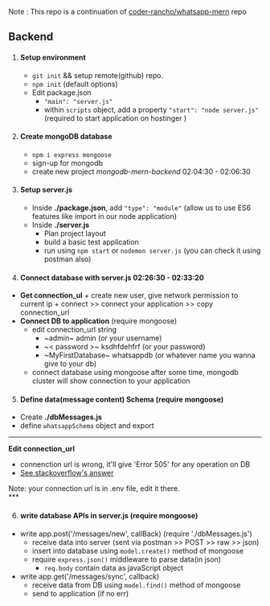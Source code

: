 Note : This repo is a continuation of [coder-rancho/whatsapp-mern](https://github.com/coder-rancho/whatsapp-mern) repo

## Backend 

1. #### Setup environment 
    + `git init` && setup remote(github) repo.
    + `npm init` (default options)
    + Edit package.json
        + `"main": "server.js"` 
        + within `scripts` object, add a property `"start": "node server.js"` (required to start application on hostinger )

2. #### Create mongoDB database
    + `npm i express mongoose`
    + sign-up for mongodb
    + create new project *mongodb-mern-backend* 02:04:30 - 02:06:30

3. #### Setup server.js
    + Inside **./package.json**, add `"type": "module"` (allow us to use ES6 features like import in our node application)
    + Inside **./server.js**
        + Plan project layout
        + build a basic test application
        + run using `npm start` or `nodemon server.js` (you can check it using postman also)

4. #### Connect database with server.js 02:26:30 - 02:33:20
  +  **Get connection_ul**
    + create new user, give network permission to current ip
    + connect >> connect your application >> copy connection_url
  + **Connect DB to application** (require mongoose)
    + edit connection_url string
        + ~admin~ admin (or your username)
        + ~< password >~ ksdhfdehfrf (or your password)
        + ~MyFirstDatabase~ whatsappdb (or whatever name you wanna give to your db)
    + connect database using mongoose 
    after some time, mongodb cluster will show connection to your application

5. #### Define data(message content) Schema (require mongoose)
  + Create **./dbMessages.js**
  + define `whatsappSchema` object and export

***
<div >
    <strong>Edit connection_url</strong><br>
    <ul>
        <li>connenction url is wrong, it'll give 'Error 505' for any operation on DB</li>
        <li><a href="https://stackoverflow.com/questions/58617287/unhandledpromiserejectionwarning-mongoerror-w-has-to-be-a-number-or-a-string-a">See stackoverflow's answer</a></li>
    </ul>
    Note: your connection url is in .env file, edit it there.
</div>
***

6. #### write database APIs in server.js (require mongoose)
  + write app.post('/messages/new', callBack) (require './dbMessages.js')
      + receive data into server (sent via postman >> POST >> raw >> json)
      + insert into database using `model.create()` method of mongoose
      + require `express.json()` middleware to parse data(in json)
        + `req.body` contain data as javaScript object
  + write app.get('/messages/sync', callback)
      + receive data from DB using `model.find()` method of mongoose
      + send to application (if no err)

